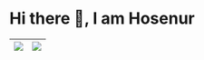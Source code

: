 # Hi there 👋, I am Hosenur


<table align="center">
  <thead>
  <tr>
  <th>
  <img src="https://leetcard.jacoblin.cool/hosenur?theme=unicorn&font=Antic&ext=activity" style="max-width: 100%;" align="center">
  </th>
  <th>
  <img src="https://leetcard.jacoblin.cool/hosenur?theme=unicorn&font=Antic&ext=activity" style="max-width: 100%;" align="center"></img>

  </th>
</tr>
</thead>
</table>